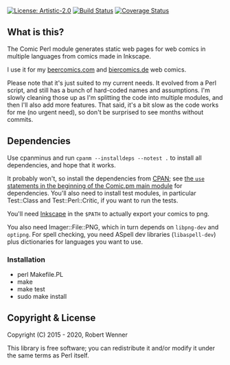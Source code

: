 [![License: Artistic-2.0](https://img.shields.io/badge/License-Perl-0298c3.svg)](https://opensource.org/licenses/Artistic-2.0)
[![Build Status](https://travis-ci.org/robertwenner/comics.svg?branch=master)](https://travis-ci.org/robertwenner/comics)
[![Coverage Status](https://coveralls.io/repos/github/robertwenner/comics/badge.svg?branch=master)](https://coveralls.io/github/robertwenner/comics?branch=master)

## What is this?

The Comic Perl module generates static web pages for web comics in
multiple languages from comics made in Inkscape.

I use it for my [beercomics.com](https://beercomics.com) and
[biercomics.de](https://biercomics.de) web comics.

Please note that it's just suited to my current needs. It evolved from a
Perl script, and still has a bunch of hard-coded names and assumptions.
I'm slowly cleaning those up as I'm splitting the code into multiple
modules, and then I'll also add more features. That said, it's a bit slow as
the code works for me (no urgent need), so don't be surprised to see months
without commits.

## Dependencies

Use cpanminus and run `cpanm --installdeps --notest .` to install all
dependencies, and hope that it works.

It probably won't, so install the dependencies from [CPAN](https://cpan.org); see
[the `use` statements in the beginning of the Comic.pm main module](lib/Comic.pm)
for dependencies. You'll also need to install test modules, in particular
Test::Class and Test::Perl::Critic, if you want to run the tests.

You'll need [Inkscape](https://inkscape.org) in the `$PATH` to actually
export your comics to png.

You also need Imager::File::PNG, which in turn depends on `libpng-dev`
and `optipng`. For spell checking, you need ASpell dev libraries
(`libaspell-dev`) plus dictionaries for languages you want to use.


### Installation

- perl Makefile.PL
- make
- make test
- sudo make install


## Copyright & License

Copyright (C) 2015 - 2020, Robert Wenner

This library is free software; you can redistribute it and/or modify
it under the same terms as Perl itself.
